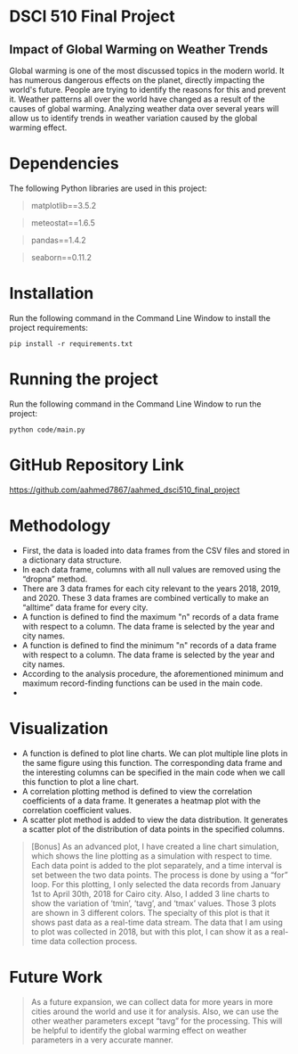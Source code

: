 # DSCI 510 Final Project
## Impact of Global Warming on Weather Trends

Global warming is one of the most discussed topics in the modern world. It has numerous dangerous effects on the planet, directly impacting the world's future. People are trying to identify the reasons for this and prevent it. Weather patterns all over the world have changed as a result of the causes of global warming. Analyzing weather data over several years will allow us to identify trends in weather variation caused by the global warming effect.

# Dependencies

The following Python libraries are used in this project:

> matplotlib==3.5.2

> meteostat==1.6.5

> pandas==1.4.2

> seaborn==0.11.2

# Installation

Run the following command in the Command Line Window to install the project requirements:

```
pip install -r requirements.txt
```

# Running the project

Run the following command in the Command Line Window to run the project:

```
python code/main.py
```

# GitHub Repository Link

https://github.com/aahmed7867/aahmed_dsci510_final_project

# Methodology

- First, the data is loaded into data frames from the CSV files and stored in a dictionary data structure.
- In each data frame, columns with all null values are removed using the “dropna” method.
- There are 3 data frames for each city relevant to the years 2018, 2019, and 2020. These 3 data frames are combined vertically to make an “alltime” data frame for every city.
- A function is defined to find the maximum "n" records of a data frame with respect to a column. The data frame is selected by the year and city names.
- A function is defined to find the minimum "n" records of a data frame with respect to a column. The data frame is selected by the year and city names.
- According to the analysis procedure, the aforementioned minimum and maximum record-finding functions can be used in the main code.
- 

# Visualization

- A function is defined to plot line charts. We can plot multiple line plots in the same figure using this function. The corresponding data frame and the interesting columns can be specified in the main code when we call this function to plot a line chart.
- A correlation plotting method is defined to view the correlation coefficients of a data frame. It generates a heatmap plot with the correlation coefficient values.
- A scatter plot method is added to view the data distribution. It generates a scatter plot of the distribution of data points in the specified columns.

> [Bonus]
> As an advanced plot, I have created a line chart simulation, which shows the line plotting as a simulation with respect to time. Each data point is added to the plot separately, and a time interval is set between the two data points. The process is done by using a “for” loop. For this plotting, I only selected the data records from January 1st to April 30th, 2018 for Cairo city. Also, I added 3 line charts to show the variation of ‘tmin’, ‘tavg’, and ‘tmax’ values. Those 3 plots are shown in 3 different colors.
> The specialty of this plot is that it shows past data as a real-time data stream. The data that I am using to plot was collected in 2018, but with this plot, I can show it as a real-time data collection process.

# Future Work

> As a future expansion, we can collect data for more years in more cities around the world and use it for analysis. Also, we can use the other weather parameters except “tavg” for the processing. This will be helpful to identify the global warming effect on weather parameters in a very accurate manner.
